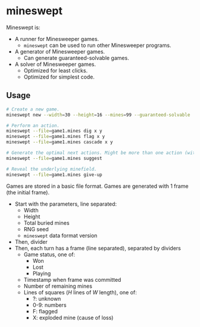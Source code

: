 # mineswept

Mineswept is:

- A runner for Minesweeper games.
  - `mineswept` can be used to run other Minesweeper programs.
- A generator of Minesweeper games.
  - Can generate guaranteed-solvable games.
- A solver of Minesweeper games.
  - Optimized for least clicks.
  - Optimized for simplest code.

## Usage

```sh
# Create a new game.
mineswept new --width=30 --height=16 --mines=99 --guaranteed-solvable

# Perform an action.
mineswept --file=game1.mines dig x y
mineswept --file=game1.mines flag x y
mineswept --file=game1.mines cascade x y

# Generate the optimal next actions. Might be more than one action (with odds) if guessing is required.
mineswept --file=game1.mines suggest

# Reveal the underlying minefield.
mineswept --file=game1.mines give-up
```

Games are stored in a basic file format. Games are generated with 1 frame (the initial frame).

- Start with the parameters, line separated:
  - Width
  - Height
  - Total buried mines
  - RNG seed
  - `mineswept` data format version
- Then, divider
- Then, each turn has a frame (line separated), separated by dividers
  - Game status, one of:
    - Won
    - Lost
    - Playing
  - Timestamp when frame was committed
  - Number of remaining mines
  - Lines of squares (_H_ lines of _W_ length), one of:
    - ?: unknown
    - 0-9: numbers
    - F: flagged
    - X: exploded mine (cause of loss)
